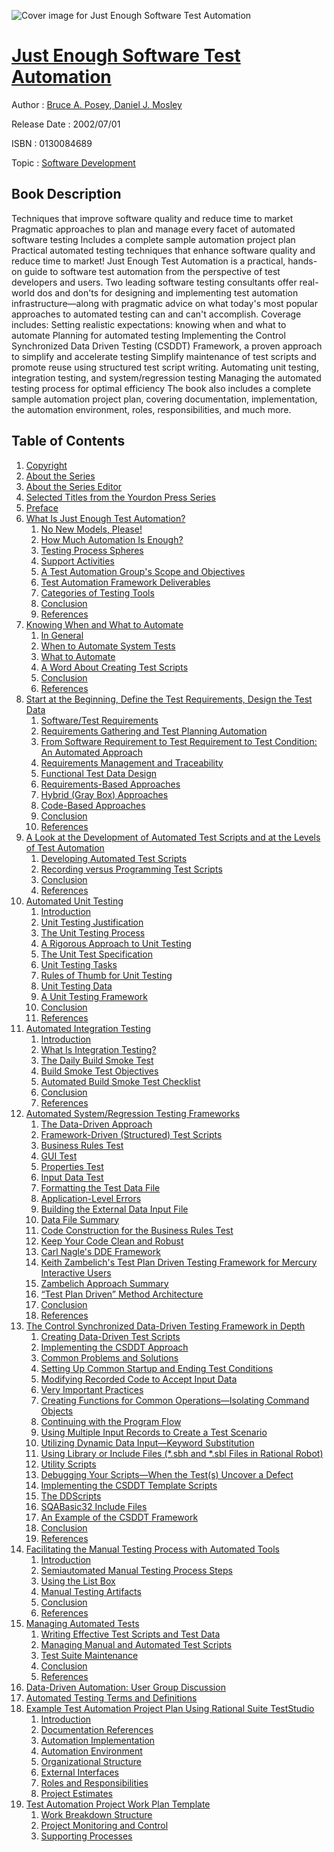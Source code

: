![Cover image for Just Enough Software Test Automation](https://imgdetail.ebookreading.net/cover/cover/software_development/EB0130084689.jpg)

[Just Enough Software Test Automation](https://ebookreading.net/view/book/Just+Enough+Software+Test+Automation-EB0130084689_1.html "Just Enough Software Test Automation")
====================================================================================================================

Author : [Bruce A. Posey](https://ebookreading.net/search/author/Bruce+A.+Posey),[ Daniel J. Mosley](https://ebookreading.net/search/author/+Daniel+J.+Mosley)

Release Date : 2002/07/01

ISBN : 0130084689

Topic : [Software Development](https://ebookreading.net/search/category/software-development)

Book Description
-----------------

Techniques that improve software quality and reduce time to market
Pragmatic approaches to plan and manage every facet of automated software testing
Includes a complete sample automation project plan
Practical automated testing techniques that enhance software quality and reduce time to market!
Just Enough Test Automation is a practical, hands-on guide to software test automation from the perspective of test developers and users. Two leading software testing consultants offer real-world dos and don'ts for designing and implementing test automation infrastructure—along with pragmatic advice on what today's most popular approaches to automated testing can and can't accomplish. Coverage includes:
Setting realistic expectations: knowing when and what to automate
Planning for automated testing
Implementing the Control Synchronized Data Driven Testing (CSDDT) Framework, a proven approach to simplify and accelerate testing
Simplify maintenance of test scripts and promote reuse using structured test script writing.
Automating unit testing, integration testing, and system/regression testing
Managing the automated testing process for optimal efficiency
The book also includes a complete sample automation project plan, covering documentation, implementation, the automation environment, roles, responsibilities, and much more.
              
Table of Contents
-----------------

1. [Copyright](https://ebookreading.net/view/book/Just+Enough+Software+Test+Automation-EB0130084689_1.html)
1. [About the Series](https://ebookreading.net/view/book/Just+Enough+Software+Test+Automation-EB0130084689_2.html)
1. [About the Series Editor](https://ebookreading.net/view/book/Just+Enough+Software+Test+Automation-EB0130084689_3.html)
1. [Selected Titles from the Yourdon Press Series](https://ebookreading.net/view/book/Just+Enough+Software+Test+Automation-EB0130084689_4.html)
1. [Preface](https://ebookreading.net/view/book/Just+Enough+Software+Test+Automation-EB0130084689_5.html)
1. [What Is Just Enough Test Automation?](https://ebookreading.net/view/book/Just+Enough+Software+Test+Automation-EB0130084689_6.html)
    1. [No New Models, Please!](https://ebookreading.net/view/book/Just+Enough+Software+Test+Automation-EB0130084689_7.html)
    1. [How Much Automation Is Enough?](https://ebookreading.net/view/book/Just+Enough+Software+Test+Automation-EB0130084689_8.html)
    1. [Testing Process Spheres](https://ebookreading.net/view/book/Just+Enough+Software+Test+Automation-EB0130084689_9.html)
    1. [Support Activities](https://ebookreading.net/view/book/Just+Enough+Software+Test+Automation-EB0130084689_10.html)
    1. [A Test Automation Group&#39;s Scope and Objectives](https://ebookreading.net/view/book/Just+Enough+Software+Test+Automation-EB0130084689_11.html)
    1. [Test Automation Framework Deliverables](https://ebookreading.net/view/book/Just+Enough+Software+Test+Automation-EB0130084689_12.html)
    1. [Categories of Testing Tools](https://ebookreading.net/view/book/Just+Enough+Software+Test+Automation-EB0130084689_13.html)
    1. [Conclusion](https://ebookreading.net/view/book/Just+Enough+Software+Test+Automation-EB0130084689_14.html)
    1. [References](https://ebookreading.net/view/book/Just+Enough+Software+Test+Automation-EB0130084689_15.html)
1. [Knowing When and What to Automate](https://ebookreading.net/view/book/Just+Enough+Software+Test+Automation-EB0130084689_16.html)
    1. [In General](https://ebookreading.net/view/book/Just+Enough+Software+Test+Automation-EB0130084689_17.html)
    1. [When to Automate System Tests](https://ebookreading.net/view/book/Just+Enough+Software+Test+Automation-EB0130084689_18.html)
    1. [What to Automate](https://ebookreading.net/view/book/Just+Enough+Software+Test+Automation-EB0130084689_19.html)
    1. [A Word About Creating Test Scripts](https://ebookreading.net/view/book/Just+Enough+Software+Test+Automation-EB0130084689_20.html)
    1. [Conclusion](https://ebookreading.net/view/book/Just+Enough+Software+Test+Automation-EB0130084689_21.html)
    1. [References](https://ebookreading.net/view/book/Just+Enough+Software+Test+Automation-EB0130084689_22.html)
1. [Start at the Beginning, Define the Test Requirements, Design the Test Data](https://ebookreading.net/view/book/Just+Enough+Software+Test+Automation-EB0130084689_23.html)
    1. [Software/Test Requirements](https://ebookreading.net/view/book/Just+Enough+Software+Test+Automation-EB0130084689_24.html)
    1. [Requirements Gathering and Test Planning Automation](https://ebookreading.net/view/book/Just+Enough+Software+Test+Automation-EB0130084689_25.html)
    1. [From Software Requirement to Test Requirement to Test Condition: An Automated Approach](https://ebookreading.net/view/book/Just+Enough+Software+Test+Automation-EB0130084689_26.html)
    1. [Requirements Management and Traceability](https://ebookreading.net/view/book/Just+Enough+Software+Test+Automation-EB0130084689_27.html)
    1. [Functional Test Data Design](https://ebookreading.net/view/book/Just+Enough+Software+Test+Automation-EB0130084689_28.html)
    1. [Requirements-Based Approaches](https://ebookreading.net/view/book/Just+Enough+Software+Test+Automation-EB0130084689_29.html)
    1. [Hybrid (Gray Box) Approaches](https://ebookreading.net/view/book/Just+Enough+Software+Test+Automation-EB0130084689_30.html)
    1. [Code-Based Approaches](https://ebookreading.net/view/book/Just+Enough+Software+Test+Automation-EB0130084689_31.html)
    1. [Conclusion](https://ebookreading.net/view/book/Just+Enough+Software+Test+Automation-EB0130084689_32.html)
    1. [References](https://ebookreading.net/view/book/Just+Enough+Software+Test+Automation-EB0130084689_33.html)
1. [A Look at the Development of Automated Test Scripts and at the Levels of Test Automation](https://ebookreading.net/view/book/Just+Enough+Software+Test+Automation-EB0130084689_34.html)
    1. [Developing Automated Test Scripts](https://ebookreading.net/view/book/Just+Enough+Software+Test+Automation-EB0130084689_35.html)
    1. [Recording versus Programming Test Scripts](https://ebookreading.net/view/book/Just+Enough+Software+Test+Automation-EB0130084689_36.html)
    1. [Conclusion](https://ebookreading.net/view/book/Just+Enough+Software+Test+Automation-EB0130084689_37.html)
    1. [References](https://ebookreading.net/view/book/Just+Enough+Software+Test+Automation-EB0130084689_38.html)
1. [Automated Unit Testing](https://ebookreading.net/view/book/Just+Enough+Software+Test+Automation-EB0130084689_39.html)
    1. [Introduction](https://ebookreading.net/view/book/Just+Enough+Software+Test+Automation-EB0130084689_40.html)
    1. [Unit Testing Justification](https://ebookreading.net/view/book/Just+Enough+Software+Test+Automation-EB0130084689_41.html)
    1. [The Unit Testing Process](https://ebookreading.net/view/book/Just+Enough+Software+Test+Automation-EB0130084689_42.html)
    1. [A Rigorous Approach to Unit Testing](https://ebookreading.net/view/book/Just+Enough+Software+Test+Automation-EB0130084689_43.html)
    1. [The Unit Test Specification](https://ebookreading.net/view/book/Just+Enough+Software+Test+Automation-EB0130084689_44.html)
    1. [Unit Testing Tasks](https://ebookreading.net/view/book/Just+Enough+Software+Test+Automation-EB0130084689_45.html)
    1. [Rules of Thumb for Unit Testing](https://ebookreading.net/view/book/Just+Enough+Software+Test+Automation-EB0130084689_46.html)
    1. [Unit Testing Data](https://ebookreading.net/view/book/Just+Enough+Software+Test+Automation-EB0130084689_47.html)
    1. [A Unit Testing Framework](https://ebookreading.net/view/book/Just+Enough+Software+Test+Automation-EB0130084689_48.html)
    1. [Conclusion](https://ebookreading.net/view/book/Just+Enough+Software+Test+Automation-EB0130084689_49.html)
    1. [References](https://ebookreading.net/view/book/Just+Enough+Software+Test+Automation-EB0130084689_50.html)
1. [Automated Integration Testing](https://ebookreading.net/view/book/Just+Enough+Software+Test+Automation-EB0130084689_51.html)
    1. [Introduction](https://ebookreading.net/view/book/Just+Enough+Software+Test+Automation-EB0130084689_52.html)
    1. [What Is Integration Testing?](https://ebookreading.net/view/book/Just+Enough+Software+Test+Automation-EB0130084689_53.html)
    1. [The Daily Build Smoke Test](https://ebookreading.net/view/book/Just+Enough+Software+Test+Automation-EB0130084689_54.html)
    1. [Build Smoke Test Objectives](https://ebookreading.net/view/book/Just+Enough+Software+Test+Automation-EB0130084689_55.html)
    1. [Automated Build Smoke Test Checklist](https://ebookreading.net/view/book/Just+Enough+Software+Test+Automation-EB0130084689_56.html)
    1. [Conclusion](https://ebookreading.net/view/book/Just+Enough+Software+Test+Automation-EB0130084689_57.html)
    1. [References](https://ebookreading.net/view/book/Just+Enough+Software+Test+Automation-EB0130084689_58.html)
1. [Automated System/Regression Testing Frameworks](https://ebookreading.net/view/book/Just+Enough+Software+Test+Automation-EB0130084689_59.html)
    1. [The Data-Driven Approach](https://ebookreading.net/view/book/Just+Enough+Software+Test+Automation-EB0130084689_60.html)
    1. [Framework-Driven (Structured) Test Scripts](https://ebookreading.net/view/book/Just+Enough+Software+Test+Automation-EB0130084689_61.html)
    1. [Business Rules Test](https://ebookreading.net/view/book/Just+Enough+Software+Test+Automation-EB0130084689_62.html)
    1. [GUI Test](https://ebookreading.net/view/book/Just+Enough+Software+Test+Automation-EB0130084689_63.html)
    1. [Properties Test](https://ebookreading.net/view/book/Just+Enough+Software+Test+Automation-EB0130084689_64.html)
    1. [Input Data Test](https://ebookreading.net/view/book/Just+Enough+Software+Test+Automation-EB0130084689_65.html)
    1. [Formatting the Test Data File](https://ebookreading.net/view/book/Just+Enough+Software+Test+Automation-EB0130084689_66.html)
    1. [Application-Level Errors](https://ebookreading.net/view/book/Just+Enough+Software+Test+Automation-EB0130084689_67.html)
    1. [Building the External Data Input File](https://ebookreading.net/view/book/Just+Enough+Software+Test+Automation-EB0130084689_68.html)
    1. [Data File Summary](https://ebookreading.net/view/book/Just+Enough+Software+Test+Automation-EB0130084689_69.html)
    1. [Code Construction for the Business Rules Test](https://ebookreading.net/view/book/Just+Enough+Software+Test+Automation-EB0130084689_70.html)
    1. [Keep Your Code Clean and Robust](https://ebookreading.net/view/book/Just+Enough+Software+Test+Automation-EB0130084689_71.html)
    1. [Carl Nagle&#39;s DDE Framework](https://ebookreading.net/view/book/Just+Enough+Software+Test+Automation-EB0130084689_72.html)
    1. [Keith Zambelich&#39;s Test Plan Driven Testing Framework for Mercury Interactive Users](https://ebookreading.net/view/book/Just+Enough+Software+Test+Automation-EB0130084689_73.html)
    1. [Zambelich Approach Summary](https://ebookreading.net/view/book/Just+Enough+Software+Test+Automation-EB0130084689_74.html)
    1. [“Test Plan Driven” Method Architecture](https://ebookreading.net/view/book/Just+Enough+Software+Test+Automation-EB0130084689_75.html)
    1. [Conclusion](https://ebookreading.net/view/book/Just+Enough+Software+Test+Automation-EB0130084689_76.html)
    1. [References](https://ebookreading.net/view/book/Just+Enough+Software+Test+Automation-EB0130084689_77.html)
1. [The Control Synchronized Data-Driven Testing Framework in Depth](https://ebookreading.net/view/book/Just+Enough+Software+Test+Automation-EB0130084689_78.html)
    1. [Creating Data-Driven Test Scripts](https://ebookreading.net/view/book/Just+Enough+Software+Test+Automation-EB0130084689_79.html)
    1. [Implementing the CSDDT Approach](https://ebookreading.net/view/book/Just+Enough+Software+Test+Automation-EB0130084689_80.html)
    1. [Common Problems and Solutions](https://ebookreading.net/view/book/Just+Enough+Software+Test+Automation-EB0130084689_81.html)
    1. [Setting Up Common Startup and Ending Test Conditions](https://ebookreading.net/view/book/Just+Enough+Software+Test+Automation-EB0130084689_82.html)
    1. [Modifying Recorded Code to Accept Input Data](https://ebookreading.net/view/book/Just+Enough+Software+Test+Automation-EB0130084689_83.html)
    1. [Very Important Practices](https://ebookreading.net/view/book/Just+Enough+Software+Test+Automation-EB0130084689_84.html)
    1. [Creating Functions for Common Operations—Isolating Command Objects](https://ebookreading.net/view/book/Just+Enough+Software+Test+Automation-EB0130084689_85.html)
    1. [Continuing with the Program Flow](https://ebookreading.net/view/book/Just+Enough+Software+Test+Automation-EB0130084689_86.html)
    1. [Using Multiple Input Records to Create a Test Scenario](https://ebookreading.net/view/book/Just+Enough+Software+Test+Automation-EB0130084689_87.html)
    1. [Utilizing Dynamic Data Input—Keyword Substitution](https://ebookreading.net/view/book/Just+Enough+Software+Test+Automation-EB0130084689_88.html)
    1. [Using Library or Include Files (*.sbh and *.sbl Files in Rational Robot)](https://ebookreading.net/view/book/Just+Enough+Software+Test+Automation-EB0130084689_89.html)
    1. [Utility Scripts](https://ebookreading.net/view/book/Just+Enough+Software+Test+Automation-EB0130084689_90.html)
    1. [Debugging Your Scripts—When the Test(s) Uncover a Defect](https://ebookreading.net/view/book/Just+Enough+Software+Test+Automation-EB0130084689_91.html)
    1. [Implementing the CSDDT Template Scripts](https://ebookreading.net/view/book/Just+Enough+Software+Test+Automation-EB0130084689_92.html)
    1. [The DDScripts](https://ebookreading.net/view/book/Just+Enough+Software+Test+Automation-EB0130084689_93.html)
    1. [SQABasic32 Include Files](https://ebookreading.net/view/book/Just+Enough+Software+Test+Automation-EB0130084689_94.html)
    1. [An Example of the CSDDT Framework](https://ebookreading.net/view/book/Just+Enough+Software+Test+Automation-EB0130084689_95.html)
    1. [Conclusion](https://ebookreading.net/view/book/Just+Enough+Software+Test+Automation-EB0130084689_96.html)
    1. [References](https://ebookreading.net/view/book/Just+Enough+Software+Test+Automation-EB0130084689_97.html)
1. [Facilitating the Manual Testing Process with Automated Tools](https://ebookreading.net/view/book/Just+Enough+Software+Test+Automation-EB0130084689_98.html)
    1. [Introduction](https://ebookreading.net/view/book/Just+Enough+Software+Test+Automation-EB0130084689_99.html)
    1. [Semiautomated Manual Testing Process Steps](https://ebookreading.net/view/book/Just+Enough+Software+Test+Automation-EB0130084689_100.html)
    1. [Using the List Box](https://ebookreading.net/view/book/Just+Enough+Software+Test+Automation-EB0130084689_101.html)
    1. [Manual Testing Artifacts](https://ebookreading.net/view/book/Just+Enough+Software+Test+Automation-EB0130084689_102.html)
    1. [Conclusion](https://ebookreading.net/view/book/Just+Enough+Software+Test+Automation-EB0130084689_103.html)
    1. [References](https://ebookreading.net/view/book/Just+Enough+Software+Test+Automation-EB0130084689_104.html)
1. [Managing Automated Tests](https://ebookreading.net/view/book/Just+Enough+Software+Test+Automation-EB0130084689_105.html)
    1. [Writing Effective Test Scripts and Test Data](https://ebookreading.net/view/book/Just+Enough+Software+Test+Automation-EB0130084689_106.html)
    1. [Managing Manual and Automated Test Scripts](https://ebookreading.net/view/book/Just+Enough+Software+Test+Automation-EB0130084689_107.html)
    1. [Test Suite Maintenance](https://ebookreading.net/view/book/Just+Enough+Software+Test+Automation-EB0130084689_108.html)
    1. [Conclusion](https://ebookreading.net/view/book/Just+Enough+Software+Test+Automation-EB0130084689_109.html)
    1. [References](https://ebookreading.net/view/book/Just+Enough+Software+Test+Automation-EB0130084689_110.html)
1. [Data-Driven Automation: User Group Discussion](https://ebookreading.net/view/book/Just+Enough+Software+Test+Automation-EB0130084689_111.html)
1. [Automated Testing Terms and Definitions](https://ebookreading.net/view/book/Just+Enough+Software+Test+Automation-EB0130084689_112.html)
1. [Example Test Automation Project Plan Using Rational Suite TestStudio](https://ebookreading.net/view/book/Just+Enough+Software+Test+Automation-EB0130084689_113.html)
    1. [Introduction](https://ebookreading.net/view/book/Just+Enough+Software+Test+Automation-EB0130084689_114.html)
    1. [Documentation References](https://ebookreading.net/view/book/Just+Enough+Software+Test+Automation-EB0130084689_115.html)
    1. [Automation Implementation](https://ebookreading.net/view/book/Just+Enough+Software+Test+Automation-EB0130084689_116.html)
    1. [Automation Environment](https://ebookreading.net/view/book/Just+Enough+Software+Test+Automation-EB0130084689_117.html)
    1. [Organizational Structure](https://ebookreading.net/view/book/Just+Enough+Software+Test+Automation-EB0130084689_118.html)
    1. [External Interfaces](https://ebookreading.net/view/book/Just+Enough+Software+Test+Automation-EB0130084689_119.html)
    1. [Roles and Responsibilities](https://ebookreading.net/view/book/Just+Enough+Software+Test+Automation-EB0130084689_120.html)
    1. [Project Estimates](https://ebookreading.net/view/book/Just+Enough+Software+Test+Automation-EB0130084689_121.html)
1. [Test Automation Project Work Plan Template](https://ebookreading.net/view/book/Just+Enough+Software+Test+Automation-EB0130084689_122.html)
    1. [Work Breakdown Structure](https://ebookreading.net/view/book/Just+Enough+Software+Test+Automation-EB0130084689_123.html)
    1. [Project Monitoring and Control](https://ebookreading.net/view/book/Just+Enough+Software+Test+Automation-EB0130084689_124.html)
    1. [Supporting Processes](https://ebookreading.net/view/book/Just+Enough+Software+Test+Automation-EB0130084689_125.html)
